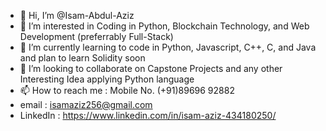 - 👋 Hi, I’m @Isam-Abdul-Aziz
- 👀 I’m interested in Coding in Python, Blockchain Technology, and Web Development (preferrably Full-Stack)
- 🌱 I’m currently learning to code in Python, Javascript, C++, C, and Java and plan to learn Solidity soon
- 💞️ I’m looking to collaborate on Capstone Projects and any other Interesting Idea applying Python language
- 📫 How to reach me : Mobile No. (+91)89696 92882
- email : isamaziz256@gmail.com
- LinkedIn : https://www.linkedin.com/in/isam-aziz-434180250/
